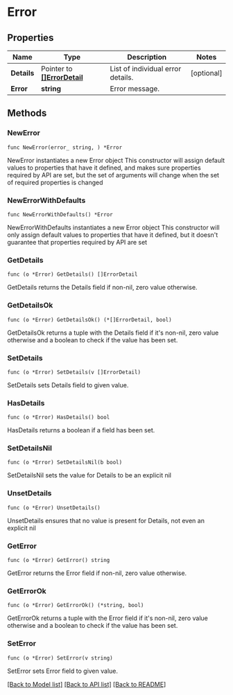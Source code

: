 # Error

## Properties

Name | Type | Description | Notes
------------ | ------------- | ------------- | -------------
**Details** | Pointer to [**[]ErrorDetail**](ErrorDetail.md) | List of individual error details. | [optional] 
**Error** | **string** | Error message. | 

## Methods

### NewError

`func NewError(error_ string, ) *Error`

NewError instantiates a new Error object
This constructor will assign default values to properties that have it defined,
and makes sure properties required by API are set, but the set of arguments
will change when the set of required properties is changed

### NewErrorWithDefaults

`func NewErrorWithDefaults() *Error`

NewErrorWithDefaults instantiates a new Error object
This constructor will only assign default values to properties that have it defined,
but it doesn't guarantee that properties required by API are set

### GetDetails

`func (o *Error) GetDetails() []ErrorDetail`

GetDetails returns the Details field if non-nil, zero value otherwise.

### GetDetailsOk

`func (o *Error) GetDetailsOk() (*[]ErrorDetail, bool)`

GetDetailsOk returns a tuple with the Details field if it's non-nil, zero value otherwise
and a boolean to check if the value has been set.

### SetDetails

`func (o *Error) SetDetails(v []ErrorDetail)`

SetDetails sets Details field to given value.

### HasDetails

`func (o *Error) HasDetails() bool`

HasDetails returns a boolean if a field has been set.

### SetDetailsNil

`func (o *Error) SetDetailsNil(b bool)`

 SetDetailsNil sets the value for Details to be an explicit nil

### UnsetDetails
`func (o *Error) UnsetDetails()`

UnsetDetails ensures that no value is present for Details, not even an explicit nil
### GetError

`func (o *Error) GetError() string`

GetError returns the Error field if non-nil, zero value otherwise.

### GetErrorOk

`func (o *Error) GetErrorOk() (*string, bool)`

GetErrorOk returns a tuple with the Error field if it's non-nil, zero value otherwise
and a boolean to check if the value has been set.

### SetError

`func (o *Error) SetError(v string)`

SetError sets Error field to given value.



[[Back to Model list]](../README.md#documentation-for-models) [[Back to API list]](../README.md#documentation-for-api-endpoints) [[Back to README]](../README.md)


